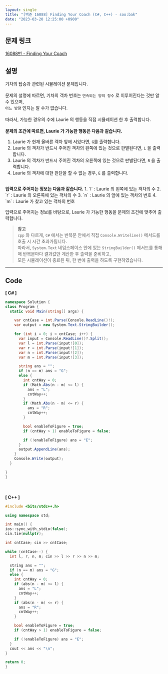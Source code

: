 ```yaml
---
layout: single
title: "[백준 16088] Finding Your Coach (C#, C++) - soo:bak"
date: "2023-03-20 12:25:00 +0900"
---
```


## 문제 링크
  [16088번 - Finding Your Coach](https://www.acmicpc.net/problem/16088)

## 설명
  기차의 탑승과 관련된 시뮬레이션 문제입니다. <br>
  <br>
  문제의 설명에 따르면, 기차의 객차 번호는 `연속되는 양의 정수` 로 이루어진다는 것만 알 수 있으며,<br>
  `어느 방향` 인지는 알 수가 없습니다.<br>
  <br>
  따라서, 가능한 경우의 수에 Laurie 의 행동을 직접 시뮬레이션 한 후 출력합니다. <br>
  <br>
  <b>문제의 조건에 따르면, Laurie 가 가능한 행동은 다음과 같습니다.</b>
  1. Laurie 가 현재 올바른 객차 앞에 서있다면, `G`를 출력합니다.
  2. Laurie 의 객차가 반드시 주어진 객차의 왼쪽에 있는 것으로 판별된다면, `L` 을 출력합니다.
  3. Laurie 의 객차가 반드시 주어진 객차의 오른쪽에 있는 것으로 판별된다면, `R` 을 출력합니다.
  4. Laurie 의 객차에 대한 판단을 할 수 없는 경우, `E` 를 출력합니다.

  <br>
  <b>입력으로 주어지는 정보는 다음과 같습니다.</b>
  1. `l` : Laurie 의 왼쪽에 있는 객차의 수
  2. `r` : Laurie 의 오른쪽에 있는 객차의 수
  3. `n` : Laurie 의 앞에 있는 객차의 번호
  4. `m` : Laurie 가 찾고 있는 객차의 번호

  입력으로 주어지는 정보를 바탕으로, Laurie 가 가능한 행동을 문제의 조건에 맞추어 출력합니다.<br>

  > <b>참고</b> <br>
  `cpp` 와 다르게, `C#` 에서는 반복문 안에서 직접 `Console.Writeline()` 메서드를 호출 시 시간 초과가됩니다. <br>
  따라서, `System.Text` 네임스페이스 안에 있는 `StringBuilder()` 메서드를 통해 매 반복문마다 결과값만 계산한 후 출력을 준비하고, <br>
  모든 시뮬레이션이 종료된 뒤, 한 번에 출력을 하도록 구현하였습니다. <br>

- - -

## Code
<b>[ C# ] </b>
<br>

  ```c#
namespace Solution {
  class Program {
    static void Main(string[] args) {

      var cntCase = int.Parse(Console.ReadLine()!);
      var output = new System.Text.StringBuilder();

      for (int i = 0; i < cntCase; i++) {
        var input = Console.ReadLine()?.Split();
        var l = int.Parse(input![0]);
        var r = int.Parse(input![1]);
        var n = int.Parse(input![2]);
        var m = int.Parse(input![3]);

        string ans = "";
        if (n == m) ans = "G";
        else {
          int cntWay = 0;
          if (Math.Abs(n - m) <= l) {
            ans = "L";
            cntWay++;
          }
          if (Math.Abs(n - m) <= r) {
            ans = "R";
            cntWay++;
          }

          bool enableToFigure = true;
          if (cntWay > 1) enableToFigure = false;

          if (!enableToFigure) ans = "E";
        }
        output.AppendLine(ans);
      }
      Console.Write(output);
    }

  }
}
  ```
<br><br>
<b>[ C++ ] </b>
<br>

  ```c++
#include <bits/stdc++.h>

using namespace std;

int main() {
  ios::sync_with_stdio(false);
  cin.tie(nullptr);

  int cntCase; cin >> cntCase;

  while (cntCase--) {
    int l, r, n, m; cin >> l >> r >> n >> m;

    string ans = "";
    if (n == m) ans = "G";
    else {
      int cntWay = 0;
      if (abs(n - m) <= l) {
        ans = "L";
        cntWay++;
      }
      if (abs(n - m) <= r) {
        ans = "R";
        cntWay++;
      }

      bool enableToFigure = true;
      if (cntWay > 1) enableToFigure = false;

      if (!enableToFigure) ans = "E";
    }
    cout << ans << "\n";
  }

  return 0;
}
  ```
